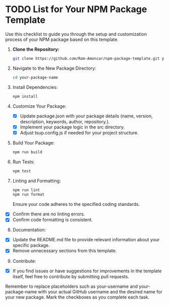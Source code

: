 # TODO List for Your NPM Package Template

Use this checklist to guide you through the setup and customization process of your NPM package based on this template.

1. **Clone the Repository:**
   ```bash
   git clone https://github.com/Ram-Amoncar/npm-package-template.git your-package-name
   ```
2. Navigate to the New Package Directory:
    ```bash
   cd your-package-name
   ```
3. Install Dependencies:
    ```bash
   npm install
   ```
4. Customize Your Package:
    - [x] Update package.json with your package details (name, version, description, keywords, author, repository.).
    - [x] Implement your package logic in the src directory.
    - [x] Adjust tsup.config.js if needed for your project structure.

5. Build Your Package:
    ```bash
    npm run build
    ```

6. Run Tests:
    ```bash
    npm test
    ```

7. Linting and Formatting:
    ```bash
    npm run lint
    npm run format
    ```
    Ensure your code adheres to the specified coding standards.

  -  [x] Confirm there are no linting errors.
  -  [x] Confirm code formatting is consistent.

8. Documentation:

 - [x] Update the README.md file to provide relevant information about your specific package.
 - [x] Remove unnecessary sections from this template.

 9. Contribute:

- [x] If you find issues or have suggestions for improvements in the template itself, feel free to contribute by submitting pull requests.

Remember to replace placeholders such as your-username and your-package-name with your actual GitHub username and the desired name for your new package. Mark the checkboxes as you complete each task.